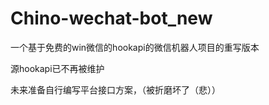 # Chino-wechat-bot_new
一个基于免费的win微信的hookapi的微信机器人项目的重写版本


源hookapi已不再被维护

未来准备自行编写平台接口方案，（被折磨坏了（悲））
